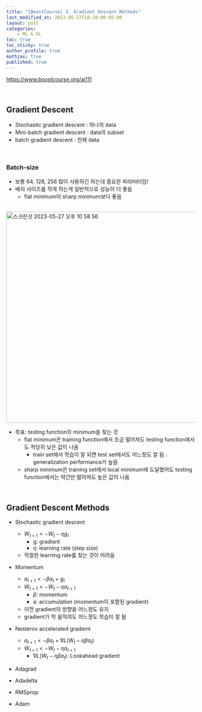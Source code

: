 ```yaml
---
title: "[BoostCourse] 3. Gradient Descent Methods"
last_modified_at: 2023-05-27T18:20:00-05:00
layout: post
categories:
    - ML & DL
toc: true
toc_sticky: true
author_profile: true
mathjax: true
published: true
---
```


<https://www.boostcourse.org/ai111>

<br>

## Gradient Descent
- Stochastic gradient descent : 하나의 data
- Mini-batch gradient descent : data의 subset
- batch gradient descent : 전체 data

<br>

### Batch-size
- 보통 64, 128, 256 많이 사용하긴 하는데 중요한 파라미터임!
- 배치 사이즈를 작게 하는게 일반적으로 성능이 더 좋음 
    - flat minimum이 sharp minimum보다 좋음

<br>

<img width="562" alt="스크린샷 2023-05-27 오후 10 58 56" src="https://github.com/bokyung124/bokyung124.github.io/assets/53086873/33526129-8005-4189-b6ea-989b4d924ffd">


- 목표: testing function의 minimum을 찾는 것
    - flat minimum은 training function에서 조금 멀어져도 testing function에서도 적당히 낮은 값이 나옴     
        - train set에서 학습이 잘 되면 test set에서도 어느정도 잘 됨 : generalization performance가 높음
    - sharp minimum은 training set에서 local minimum에 도달했어도 testing function에서는 약간만 떨어져도 높은 값이 나옴

<br>

## Gradient Descent Methods

- Stochastic gradient descent
    - $W_{t+1} <- W_t - \eta g_t$
        - g: gradient
        - $\eta$: learning rate (step size)
    - 적절한 learning rate를 찾는 것이 어려움

- Momentum
    - $a_{t+1} <- \beta a_t + g_t$
    - $W_{t+1} <- W_t - \eta a_{t+1}$
        - $\beta$: momentum
        - a: accumulation (momentum이 포함된 gradient)
    - 이전 gradient의 방향을 어느정도 유지
    - gradient가 막 움직여도 어느정도 학습이 잘 됨

- Nesterov accelerated gradient
    - $a_{t+1} <- \beta a_t + \nabla L(W_t - \eta \beta a_t)$
    - $W_{t+1} <- W_t - \eta a_{t+1}$
        - $\nabla L(W_t - \eta \beta a_t)$: Lookahead gradient
    
- Adagrad
- Adadelta
- RMSprop
- Adam
